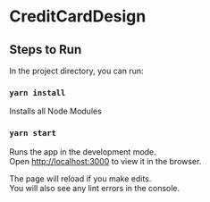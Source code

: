 # CreditCardDesign

## Steps to Run

In the project directory, you can run:

### `yarn install`

Installs all Node Modules

### `yarn start`

Runs the app in the development mode.\
Open [http://localhost:3000](http://localhost:3000) to view it in the browser.

The page will reload if you make edits.\
You will also see any lint errors in the console.


